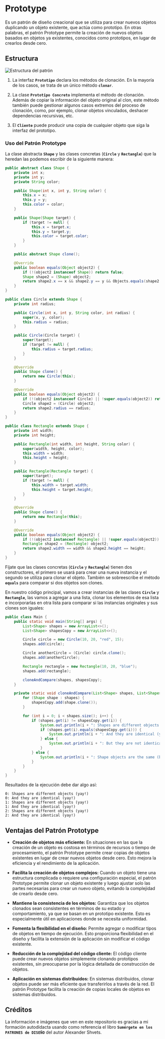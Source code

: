 # Prototype

Es un patrón de diseño creacional que se utiliza para crear nuevos objetos duplicando un objeto existente, que actúa como prototipo. En otras palabras, el patrón Prototype permite la creación de nuevos objetos basados en objetos ya existentes, conocidos como prototipos, en lugar de crearlos desde cero.

## Estructura

![Estructura del patrón](https://github.com/dannyj182/design-patterns/blob/main/Patrones%20creacionales/Prototype/assets/mdImages/p1.png?raw=true)

1. La interfaz **`Prototipo`** declara los métodos de clonación. En la mayoría de los casos, se trata de un único método **`clonar`**.

2. La clase **`Prototipo Concreto`** implementa el método de clonación. Además de copiar la información del objeto original al clon, este método también puede gestionar algunos casos extremos del proceso de clonación, como, por ejemplo, clonar objetos vinculados, deshacer dependencias recursivas, etc.

3. El **`Cliente`** puede producir una copia de cualquier objeto que siga la interfaz del prototipo.

### Uso del Patrón Prototype

La clase abstracta **`Shape`** y las clases concretas (**`Circle`** y **`Rectangle`**) que la heredan las podemos escribir de la siguiente manera:

```java
public abstract class Shape {
    private int x;
    private int y;
    private String color;

    public Shape(int x, int y, String color) {
        this.x = x;
        this.y = y;
        this.color = color;
    }

    public Shape(Shape target) {
        if (target != null) {
            this.x = target.x;
            this.y = target.y;
            this.color = target.color;
        }
    }

    public abstract Shape clone();

    @Override
    public boolean equals(Object object2) {
        if (!(object2 instanceof Shape)) return false;
        Shape shape2 = (Shape) object2;
        return shape2.x == x && shape2.y == y && Objects.equals(shape2.color, color);
    }
}

public class Circle extends Shape {
    private int radius;

    public Circle(int x, int y, String color, int radius) {
        super(x, y, color);
        this.radius = radius;
    }

    public Circle(Circle target) {
        super(target);
        if (target != null) {
            this.radius = target.radius;
        }
    }

    @Override
    public Shape clone() {
        return new Circle(this);
    }

    @Override
    public boolean equals(Object object2) {
        if (!(object2 instanceof Circle) || !super.equals(object2)) return false;
        Circle shape2 = (Circle) object2;
        return shape2.radius == radius;
    }
}

public class Rectangle extends Shape {
    private int width;
    private int height;

    public Rectangle(int width, int height, String color) {
        super(width, height, color);
        this.width = width;
        this.height = height;
    }

    public Rectangle(Rectangle target) {
        super(target);
        if (target != null) {
            this.width = target.width;
            this.height = target.height;
        }
    }

    @Override
    public Shape clone() {
        return new Rectangle(this);
    }

    @Override
    public boolean equals(Object object2) {
        if (!(object2 instanceof Rectangle) || !super.equals(object2)) return false;
        Rectangle shape2 = (Rectangle) object2;
        return shape2.width == width && shape2.height == height;
    }
}
```

Fíjate que las clases concretas (**`Circle`** y **`Rectangle`**) tienen dos constructores, el primero se usará para crear una nueva instancia y el segundo se utiliza para clonar el objeto. También se sobreescribe el método **`equals`** para comparar si dos objetos son clones.

En nuestro código principal, vamos a crear instancias de las clases **`Circle`** y **`Rectangle`**, las vamos a agregar a una lista, clonar los elementos de esa lista e incorporarlas en otra lista para comparar si las instancias originales y sus clones son iguales:

```java
public class Main {
    public static void main(String[] args) {
        List<Shape> shapes = new ArrayList<>();
        List<Shape> shapesCopy = new ArrayList<>();

        Circle circle = new Circle(10, 20, "red", 15);
        shapes.add(circle);

        Circle anotherCircle = (Circle) circle.clone();
        shapes.add(anotherCircle);

        Rectangle rectangle = new Rectangle(10, 20, "blue");
        shapes.add(rectangle);

        cloneAndCompare(shapes, shapesCopy);
    }

    private static void cloneAndCompare(List<Shape> shapes, List<Shape> shapesCopy) {
        for (Shape shape : shapes) {
            shapesCopy.add(shape.clone());
        }

        for (int i = 0; i < shapes.size(); i++) {
            if (shapes.get(i) != shapesCopy.get(i)) {
                System.out.println(i + ": Shapes are different objects (yay!)");
                if (shapes.get(i).equals(shapesCopy.get(i))) {
                    System.out.println(i + ": And they are identical (yay!)");
                } else {
                    System.out.println(i + ": But they are not identical (booo!)");
                }
            } else {
                System.out.println(i + ": Shape objects are the same (booo!)");
            }
        }
    }
}
```

Resultados de la ejecución debe dar algo así:

```
0: Shapes are different objects (yay!)
0: And they are identical (yay!)
1: Shapes are different objects (yay!)
1: And they are identical (yay!)
2: Shapes are different objects (yay!)
2: And they are identical (yay!)
```

## Ventajas del Patrón Prototype

- **Creación de objetos más eficiente:** En situaciones en las que la creación de un objeto es costosa en términos de recursos o tiempo de procesamiento, el patrón Prototype permite crear copias de objetos existentes en lugar de crear nuevos objetos desde cero. Esto mejora la eficiencia y el rendimiento de la aplicación.

- **Facilita la creación de objetos complejos:** Cuando un objeto tiene una estructura complicada o requiere una configuración especial, el patrón Prototype permite clonar un objeto existente y luego ajustar solo las partes necesarias para crear un nuevo objeto, evitando la complejidad de crearlo desde cero.

- **Mantiene la consistencia de los objetos:** Garantiza que los objetos clonados sean consistentes en términos de su estado y comportamiento, ya que se basan en un prototipo existente. Esto es especialmente útil en aplicaciones donde se necesita uniformidad.

- **Fomenta la flexibilidad en el diseño:** Permite agregar o modificar tipos de objetos en tiempo de ejecución. Esto proporciona flexibilidad en el diseño y facilita la extensión de la aplicación sin modificar el código existente.

- **Reducción de la complejidad del código cliente:** El código cliente puede crear nuevos objetos simplemente clonando prototipos existentes, sin preocuparse por la lógica detallada de construcción de objetos.

- **Aplicación en sistemas distribuidos:** En sistemas distribuidos, clonar objetos puede ser más eficiente que transferirlos a través de la red. El patrón Prototype facilita la creación de copias locales de objetos en sistemas distribuidos.

## Créditos

La información e imágenes que ven en este repositorio es gracias a mi formación autodidacta usando como referencia el libro **`Sumérgete en los PATRONES de DISEÑO`** del autor Alexander Shvets.